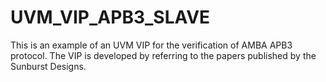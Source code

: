 # UVM_VIP_APB3_SLAVE

This is an example of an UVM VIP for the verification of AMBA APB3 protocol.
The VIP is developed by referring to the papers published by the Sunburst Designs.
